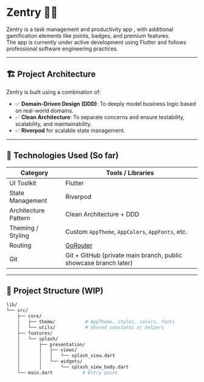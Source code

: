 # Zentry 🧠📅

Zentry is a task management and productivity app , with additional gamification elements like points, badges, and premium features.  
The app is currently under active development using Flutter and follows professional software engineering practices.

---

## 🏗️ Project Architecture

Zentry is built using a combination of:

- ✅ **Domain-Driven Design (DDD)**: To deeply model business logic based on real-world domains.
- ✅ **Clean Architecture**: To separate concerns and ensure testability, scalability, and maintainability.
- ✅ **Riverpod** for scalable state management.

---

## 🔨 Technologies Used (So far)

| Category             | Tools / Libraries                                                |
| -------------------- | ---------------------------------------------------------------- |
| UI Toolkit           | Flutter                                                          |
| State Management     | Riverpod                                                         |
| Architecture Pattern | Clean Architecture + DDD                                         |
| Theming / Styling    | Custom `AppTheme`, `AppColors`, `AppFonts`, etc.                 |
| Routing              | [GoRouter](https://pub.dev/packages/go_router)                   |
| Git                  | Git + GitHub (private main branch, public showcase branch later) |

---

## 📁 Project Structure (WIP)

```bash
lib/
└── src/
    ├── core/
    │   ├── theme/           # AppTheme, styles, colors, fonts
    │   └── utils/           # Shared constants or helpers
    ├── features/
    │   └── splash/
    │       ├── presentation/
    │       │   ├── views/
    │       │   │   └── splash_view.dart
    │       │   └── widgets/
    │       │       └── splash_view_body.dart
    └── main.dart           # Entry point

```
